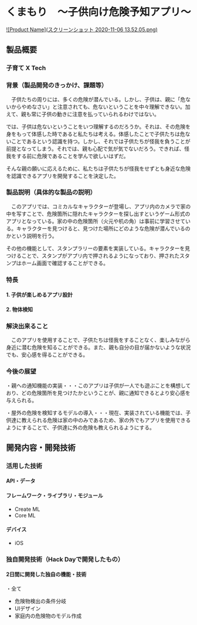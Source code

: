 # くまもり　〜子供向け危険予知アプリ〜

[![Product Name](スクリーンショット 2020-11-06 13.52.05.png)](https://youtu.be/2FSe0rttzAs)

## 製品概要
### 子育て X Tech

### 背景（製品開発のきっかけ、課題等）
　子供たちの周りには、多くの危険が潜んでいる。しかし、子供は、親に「危ないからやめなさい」と注意されても、危ないということを中々理解できない。加えて、親も常に子供の動きに注意を払っていられるわけではない。
 
 では、子供は危ないということをいつ理解するのだろうか。それは、その危険を身をもって体感した時であると私たちは考える。体感したことで子供たちは危ないことであるという認識を持つ。しかし、それでは子供たちが怪我を負うことが前提となってしまう。それでは、親も心配で気が気でないだろう。できれば、怪我をする前に危険であることを学んで欲しいはずだ。
 
 そんな親の願いに応えるために、私たちは子供たちが怪我をせずとも身近な危険を認識できるアプリを開発することを決定した。

### 製品説明（具体的な製品の説明）
　このアプリでは、コミカルなキャラクターが登場し、アプリ内のカメラで家の中を写すことで、危険箇所に隠れたキャラクターを探し出すというゲーム形式のアプリとなっている。家の中の危険箇所（火元や机の角）は事前に学習させている。キャラクターを見つけると、見つけた場所にどのような危険が潜んでいるのかという説明を行う。
 
 その他の機能として、スタンプラリーの要素を実装している。キャラクターを見つけることで、スタンプがアプリ内で押されるようになっており、押されたスタンプはホーム画面で確認することができる。

### 特長

#### 1. 子供が楽しめるアプリ設計

#### 2. 物体検知


### 解決出来ること
　このアプリを使用することで、子供たちは怪我をすることなく、楽しみながら身近に潜む危険を知ることができる。また、親も自分の目が届かないような状況でも、安心感を得ることができる。

### 今後の展望
・親への通知機能の実装・・・このアプリは子供が一人でも遊ぶことを構想しており、どの危険箇所を見つけたかということが、親に通知できるとより安心感を与えられる。

・屋外の危険を検知するモデルの導入・・・現在、実装されている機能では、子供達に教えられる危険は家の中のみであるため、家の外でもアプリを使用できるようにすることで、子供達に外の危険も教えられるようにする。
　


## 開発内容・開発技術
### 活用した技術
#### API・データ


#### フレームワーク・ライブラリ・モジュール
* Create ML
* Core ML

#### デバイス
* iOS
 

### 独自開発技術（Hack Dayで開発したもの）
#### 2日間に開発した独自の機能・技術
・全て
* 危険物検出の条件分岐
* UIデザイン
* 家庭内の危険物のモデル作成

